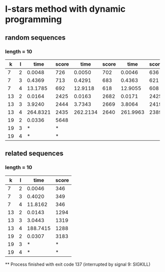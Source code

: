 # l-stars method with dynamic programming

## random sequences
### length = 10
| k   | l   | time     | score   | time     | score | time     | score | time     | score |
|-----|-----|----------|---------|----------|-------|----------|-------|----------|-------|
| 7   | 2   | 0.0048   | 726     | 0.0050   | 702   | 0.0046   | 636   | 0.0046   | 681   |
| 7   | 3   | 0.4369   | 713     | 0.4291   | 683   | 0.4363   | 621   | 0.4294   | 665   |
| 7   | 4   | 13.1785  | 692     | 12.9118  | 618   | 12.9055  | 608   | 12.8491  | 656   |
| 13  | 2   | 0.0164   | 2425    | 0.0163   | 2682  | 0.0171   | 2425  | 0.0162   | 2761  |
| 13  | 3   | 3.9240   | 2444    | 3.7343   | 2669  | 3.8064   | 2419  | 3.7972   | 2778  |
| 13  | 4   | 264.8321 | 2435    | 262.2134 | 2640  | 261.9963 | 2389  | 275.6680 | 2727  |
| 19  | 2   | 0.0336   | 5648    | 
| 19  | 3   | *        | *       | 
| 19  | 4   | *        | *       | 


## related sequences
### length = 10
| k   | l   | time     | score |
|-----|-----|----------|-------|
| 7   | 2   | 0.0046   | 346   | 
| 7   | 3   | 0.4020   | 349   | 
| 7   | 4   | 11.8162  | 346   | 
| 13  | 2   | 0.0143   | 1294  | 
| 13  | 3   | 3.0443   | 1319  | 
| 13  | 4   | 188.7415 | 1288  | 
| 19  | 2   | 0.0307   | 3183  | 
| 19  | 3   | *        | *     | 
| 19  | 4   | *        | *     | 

** Process finished with exit code 137 (interrupted by signal 9: SIGKILL)
